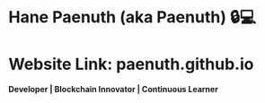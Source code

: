 # Hane Paenuth (aka Paenuth) 🔒💻

# Website Link: paenuth.github.io

**Developer | Blockchain Innovator | Continuous Learner**